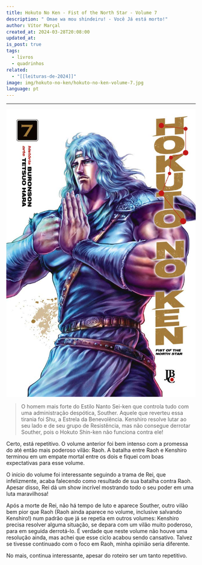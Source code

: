 ```yaml
---
title: Hokuto No Ken - Fist of the North Star - Volume 7
description: " Omae wa mou shindeiru! - Você Já está morto!"
author: Vítor Marçal
created_at: 2024-03-28T20:08:00
updated_at: 
is_post: true
tags:
  - livros
  - quadrinhos
related:
  - "[[leituras-de-2024]]"
image: img/hokuto-no-ken/hokuto-no-ken-volume-7.jpg
language: pt
---
```

----

![hokuto-no-ken-volume-7](img/hokuto-no-ken/hokuto-no-ken-volume-7.jpg)

> O homem mais forte do Estilo Nanto Sei-ken que controla tudo com uma administração despótica, Souther. Aquele que reverteu essa tirania foi Shu, a Estrela da Benevolência. Kenshiro resolve lutar ao seu lado e de seu grupo de Resistência, mas não consegue derrotar Souther, pois o Hokuto Shin-ken não funciona contra ele!

Certo, está repetitivo. O volume anterior foi bem intenso com a promessa do até então mais poderoso vilão: Raoh. A batalha entre Raoh e Kenshiro terminou em um empate mortal entre os dois e fiquei com boas expectativas para esse volume.

O início do volume foi interessante seguindo a trama de Rei, que infelizmente, acaba falecendo como resultado de sua batalha contra Raoh. Apesar disso, Rei dá um show incrível mostrando todo o seu poder em uma luta maravilhosa! 

Após a morte de Rei, não há tempo de luto e aparece Souther, outro vilão bem pior que Raoh (Raoh ainda aparece no volume, inclusive salvando Kenshiro!) num padrão que já se repetia em outros volumes: Kenshiro precisa resolver alguma situação, se depara com um vilão muito poderoso, para em seguida derrotá-lo. É verdade que neste volume não houve uma resolução ainda, mas achei que esse ciclo acabou sendo cansativo. Talvez se tivesse continuado com o foco em Raoh, minha opinião seria diferente.

No mais, continua interessante, apesar do roteiro ser um tanto repetitivo.